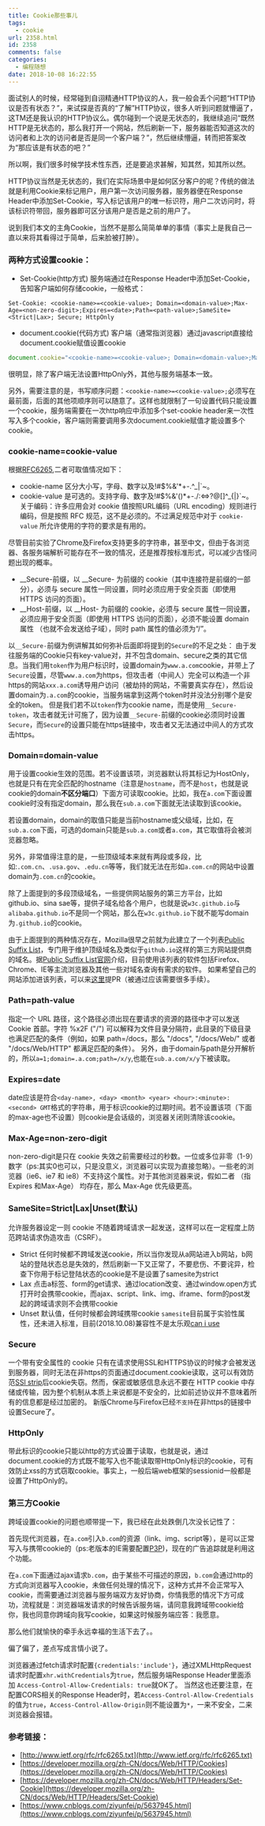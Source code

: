 ```yaml
---
title: Cookie那些事儿
tags:
  - cookie
url: 2358.html
id: 2358
comments: false
categories:
  - 编程随想
date: 2018-10-08 16:22:55
---
```


面试别人的时候，经常碰到自诩精通HTTP协议的人，我一般会丢个问题“HTTP协议是否有状态？”，来试探是否真的“了解”HTTP协议，很多人听到问题就懵逼了，这TM还是我认识的HTTP协议么。偶尔碰到一个说是无状态的，我继续追问“既然HTTP是无状态的，那么我打开一个网站，然后刷新一下，服务器能否知道这次的访问者和上次的访问者是否是同一个客户端？”，然后继续懵逼，转而把答案改为“那应该是有状态的吧？”

所以啊，我们很多时候学技术性东西，还是要追求甚解，知其然，知其所以然。

HTTP协议当然是无状态的，我们在实际场景中是如何区分客户的呢？传统的做法就是利用Cookie来标记用户，用户第一次访问服务器，服务器便在Response Header中添加Set-Cookie，写入标记该用户的唯一标识符，用户二次访问时，将该标识符带回，服务器即可区分该用户是否是之前的用户了。

说到我们本文的主角Cookie，当然不是那么简简单单的事情（事实上是我自己一直以来将其看得过于简单，后来脸被打肿）。

### 两种方式设置cookie：

- Set-Cookie(http方式)
服务端通过在Response Header中添加Set-Cookie，告知客户端如何存储cookie，一般格式：
```
Set-Cookie: <cookie-name>=<cookie-value>; Domain=<domain-value>;Max-Age=<non-zero-digit>;Expires=<date>;Path=<path-value>;SameSite=<Strict|Lax>; Secure; HttpOnly
```
- document.cookie(代码方式)
客户端（通常指浏览器）通过javascript直接给document.cookie赋值设置cookie
```javascript
document.cookie="<cookie-name>=<cookie-value>; Domain=<domain-value>;Max-Age=<non-zero-digit>;Expires=<date>;Path=<path-value>;SameSite=<Strict|Lax>; Secure;"
```
很明显，除了客户端无法设置HttpOnly外，其他与服务端基本一致。

另外，需要注意的是，书写顺序问题：`<cookie-name>=<cookie-value>;`必须写在最前面，后面的其他项顺序则可以随意了。这样也就限制了一句设置代码只能设置一个cookie，服务端需要在一次http响应中添加多个set-cookie header来一次性写入多个cookie，客户端则需要调用多次document.cookie赋值才能设置多个cookie。

### cookie-name=cookie-value
根据[RFC6265](http://www.ietf.org/rfc/rfc6265.txt),二者可取值情况如下：
- cookie-name 区分大小写，字母、数字以及!#$%&'\*+-.^\_|\`~。
- cookie-value 是可选的。支持字母、数字及!#$%&'()\*+-./:<=>?@[]^\_{|}\`~。关于编码：许多应用会对 cookie 值按照URL编码（URL encoding）规则进行编码，但是按照 RFC 规范，这不是必须的。不过满足规范中对于 `cookie-value` 所允许使用的字符的要求是有用的。

尽管目前实验了Chrome及Firefox支持更多的字符串，甚至中文，但由于各浏览器、各服务端解析可能存在不一致的情况，还是推荐按标准形式，可以减少古怪问题出现的概率。

- __Secure-前缀，以 __Secure- 为前缀的 cookie（其中连接符是前缀的一部分），必须与 secure 属性一同设置，同时必须应用于安全页面（即使用 HTTPS 访问的页面）。
- __Host-前缀，以 __Host- 为前缀的 cookie，必须与 secure 属性一同设置，必须应用于安全页面（即使用 HTTPS 访问的页面），必须不能设置 domain 属性 （也就不会发送给子域），同时 path 属性的值必须为“/”。

以`__Secure-`前缀为例讲解其如何弥补后面即将提到的`Secure`的不足之处：
由于发往服务端的Cookie只有key-value对，并不包含domain、secure之类的其它信息。当我们用`token`作为用户标识时，设置domain为`www.a.com`cookie，并带上了`Secure`设置，尽管`www.a.com`为https，但攻击者（中间人）完全可以构造一个非https的网站`xxx.a.com`诱导用户访问（被劫持的网站，不需要真实存在），然后设置domain为`.a.com`的cookie，当服务端拿到这两个token时并没法分别哪个是安全的token。
但是我们若不以`token`作为cookie name，而是使用`__Secure-token`，攻击者就无计可施了，因为设置`__Secure-`前缀的cookie必须同时设置`Secure`，而`Secure`的设置只能在https链接中，攻击者又无法通过中间人的方式攻击https。


### Domain=domain-value
用于设置cookie生效的范围。若不设置该项，浏览器默认将其标记为HostOnly，也就是只有在完全匹配的hostname（注意是`hostname`，而不是`host`，也就是说cookie的domain**不区分端口**）下面方可读取cookie。比如，我在`a.com`下面设置cookie时没有指定domain，那么我在`sub.a.com`下面就无法读取到该cookie。

若设置domain，domain的取值只能是当前hostname或父级域，比如，在`sub.a.com`下面，可选的domain只能是`sub.a.com`或者`a.com`，其它取值将会被浏览器忽略。

另外，非常值得注意的是，一些顶级域本来就有两段或多段，比如:`.com.cn`、`.usa.gov`、`.edu.cn`等等，我们就无法在形如`a.com.cn`的网站中设置domain为`.com.cn`的cookie。

除了上面提到的多段顶级域名，一些提供网站服务的第三方平台，比如github.io、sina sae等，提供子域名给各个用户，也就是说`w3c.github.io`与`alibaba.github.io`不是同一个网站，那么在`w3c.github.io`下就不能写domain为`.github.io`的cookie。

由于上面提到的两种情况存在，Mozilla很早之前就为此建立了一个列表[Public Suffix List](https://publicsuffix.org/list/public_suffix_list.dat)，专门用于维护顶级域名及类似于`github.io`这样的第三方网站提供商的域名。据[Public Suffix List官网](https://publicsuffix.org/learn/)介绍，目前使用该列表的软件包括Firefox、Chrome、IE等主流浏览器及其他一些对域名查询有需求的软件。
如果希望自己的网站添加进该列表，可以来[这里](https://github.com/publicsuffix/list)提PR（被通过应该需要很多手续）。

### Path=path-value
指定一个 URL 路径，这个路径必须出现在要请求的资源的路径中才可以发送 Cookie 首部。字符  %x2F ("/") 可以解释为文件目录分隔符，此目录的下级目录也满足匹配的条件（例如，如果 path=/docs，那么 "/docs", "/docs/Web/" 或者 "/docs/Web/HTTP" 都满足匹配的条件）。
另外，由于domain与path是分开解析的，所以`a=1;domain=.a.com;path=/x/y`,也能在`sub.a.com/x/y`下被读取。
	
### Expires=date
date应该是符合`<day-name>, <day> <month> <year> <hour>:<minute>:<second> GMT`格式的字符串，用于标识cookie的过期时间。若不设置该项（下面的max-age也不设置）则cookie是会话级的，浏览器关闭则清除该cookie。

### Max-Age=non-zero-digit
non-zero-digit是只在 cookie 失效之前需要经过的秒数。一位或多位非零（1-9）数字（ps:其实0也可以，只是没意义，浏览器可以实现为直接忽略）。一些老的浏览器（ie6、ie7 和 ie8）不支持这个属性。对于其他浏览器来说，假如二者 （指 Expires 和Max-Age） 均存在，那么 Max-Age 优先级更高。

### SameSite=Strict|Lax|Unset(默认)
允许服务器设定一则 cookie 不随着跨域请求一起发送，这样可以在一定程度上防范跨站请求伪造攻击（CSRF）。
- Strict 任何时候都不跨域发送cookie，所以当你发现从a网站进入b网站，b网站的登陆状态总是失效的，然后刷新一下又正常了，不要悲伤、不要诧异，检查下你用于标记登陆状态的cookie是不是设置了samesite为strict
- Lax 点击a标签、form的get请求、通过location改变、通过window.open方式打开时会携带cookie，而ajax、script、link、img、iframe、form的post发起的跨域请求则不会携带cookie
- Unset 默认值，任何时候都会跨域携带cookie
`samesite`目前属于实验性属性，还未进入标准，目前(2018.10.08)兼容性不是太乐观[can i use](https://caniuse.com/#search=samesite)

### Secure
一个带有安全属性的 cookie 只有在请求使用SSL和HTTPS协议的时候才会被发送到服务器，同时无法在非https的页面通过document.cookie读取，这可以有效防范[SSl strip](https://github.com/Elity/sslstrip-nodejs)后cookie失窃。然而，保密或敏感信息永远不要在 HTTP cookie 中存储或传输，因为整个机制从本质上来说都是不安全的，比如前述协议并不意味着所有的信息都是经过加密的。
新版Chrome与Firefox已经`不支持`在非https的链接中设置Secure了。

### HttpOnly
带此标识的cookie只能以http的方式设置于读取，也就是说，通过document.cookie的方式既不能写入也不能读取带HttpOnly标识的cookie，可有效防止xss的方式窃取cookie。事实上，一般后端web框架的sessionid一般都是设置了HttpOnly的。

### 第三方Cookie
跨域设置cookie的问题也顺带提一下，我已经在此处跌倒几次没长记性了：

首先现代浏览器，在`a.com`引入`b.com`的资源（link、img、script等），是可以正常写入与携带cookie的（ps:老版本的IE需要配置[P3P](https://www.w3.org/P3P/))，现在的广告追踪就是利用这个功能。

在`a.com`下面通过ajax请求`b.com`，由于某些不可描述的原因，`b.com`会通过http的方式向浏览器写入cookie，未做任何处理的情况下，这种方式并不会正常写入cookie，而需要通过浏览器与服务端双方友好协商，你情我愿的情况下方可成功，流程就是：浏览器端发请求的时候告诉服务端，请同意我跨域带cookie给你，我也同意你跨域向我写cookie，如果这时候服务端应答：我愿意。

那么他们就愉快的牵手永远幸福的生活下去了。。

偏了偏了，差点写成言情小说了。

浏览器通过fetch请求时配置`{credentials:'include'}`，通过XMLHttpRequest请求时配置`xhr.withCredentials`为`true`，然后服务端Response Header里面添加 `Access-Control-Allow-Credentials: true`就OK了。 当然这也还要注意，在配置CORS相关的Response Header时，若`Access-Control-Allow-Credentials`的值为`true`，`Access-Control-Allow-Origin`则不能设置为`*`，一来不安全，二来浏览器会报错。

### 参考链接：
- [http://www.ietf.org/rfc/rfc6265.txt](http://www.ietf.org/rfc/rfc6265.txt)
- [https://developer.mozilla.org/zh-CN/docs/Web/HTTP/Cookies](https://developer.mozilla.org/zh-CN/docs/Web/HTTP/Cookies)
- [https://developer.mozilla.org/zh-CN/docs/Web/HTTP/Headers/Set-Cookie](https://developer.mozilla.org/zh-CN/docs/Web/HTTP/Headers/Set-Cookie)
- [https://www.cnblogs.com/ziyunfei/p/5637945.html](https://www.cnblogs.com/ziyunfei/p/5637945.html)
